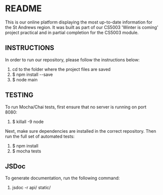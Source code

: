 README
===============
This is our online platform displaying the most up-to-date information for the St Andrews region.
It was built as part of our CS5003 'Winter is coming' project practical and in partial completion for the CS5003 module.

INSTRUCTIONS
---------------
In order to run our repository, please follow the instructions below:
1. cd to the folder where the project files are saved
2. $ npm install --save
3. $ node main

TESTING
---------------
To run Mocha/Chai tests, first ensure that no server is running on port 8080:
1. $ killall -9 node

Next, make sure dependencies are installed in the correct repository. Then run the full set of automated tests:
1. $ npm install
2. $ mocha tests

JSDoc
---------------
To generate documentation, run the following command:
1. jsdoc -r api/ static/

